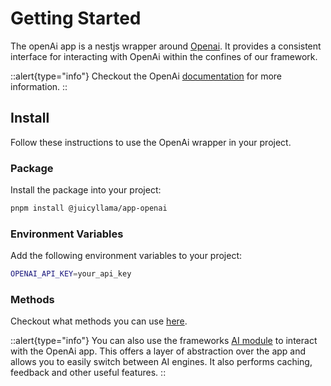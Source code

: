 # Getting Started

The openAi app is a nestjs wrapper around [Openai](https://openai.com). It provides a consistent interface for interacting with OpenAi within the confines of our framework.

::alert{type="info"}
Checkout the OpenAi [documentation](https://platform.openai.com/docs/introduction) for more information.
::

## Install

Follow these instructions to use the OpenAi wrapper in your project.

### Package

Install the package into your project:

```bash
pnpm install @juicyllama/app-openai
```

### Environment Variables

Add the following environment variables to your project:

```bash
OPENAI_API_KEY=your_api_key
```

### Methods

Checkout what methods you can use [here](/apps/openai/methods).

::alert{type="info"}
You can also use the frameworks [AI module](/backend/ai) to interact with the OpenAi app. This offers a layer of abstraction over the app and allows you to easily switch between AI engines. It also performs caching, feedback and other useful features.
::
